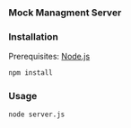 ### Mock Managment Server


### Installation

Prerequisites: [Node.js](https://nodejs.org/en/)

``` bash
npm install
```

### Usage

``` bash
node server.js
```
